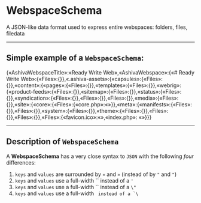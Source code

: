 # WebspaceSchema
A JSON-like data format used to express entire webspaces: folders, files, filedata

_______

## Simple example of a `WebspaceSchema`:

{«AshivaWebspaceTitle»:«Ready Write Web»,«AshivaWebspace»:{«# Ready Write Web»:{«Files»:{}},«.ashiva-assets»:{«capsules»:{«Files»:{}},«content»:{«pages»:{«Files»:{}},«templates»:{«Files»:{}},«webrig»:{«product-feeds»:{«Files»:{}},«sitemap»:{«Files»:{}},«status»:{«Files»:{}},«syndication»:{«Files»:{}},«Files»:{}},«Files»:{}},«media»:{«Files»:{}},«site»:{«core»:{«Files»:{«core.php»:«»}},«meta»:{«manifests»:{«Files»:{}},«Files»:{}},«system»:{«Files»:{}},«theme»:{«Files»:{}},«Files»:{}},«Files»:{}},«Files»:{«favicon.ico»:«»,«index.php»: «<?php include $_SERVER[＇DOCUMENT_ROOT＇].＇/.ashiva-assets/site/core/core.php＇; getAshivaPage(); ?>»}}}

____

## Description of `WebspaceSchema`

A **WebspaceSchema** has a very close syntax to `JSON` with the following *four* differences:

 1. `keys` and `values` are surrounded by `«` and `»` (instead of by `"` and `"`)
 2. `keys` and `values` use a full-width `` instead of a `'`
 3. `keys` and `values` use a full-width `` instead of a `\"`
 4. `keys` and `values` use a full-width `` instead of a `\``
